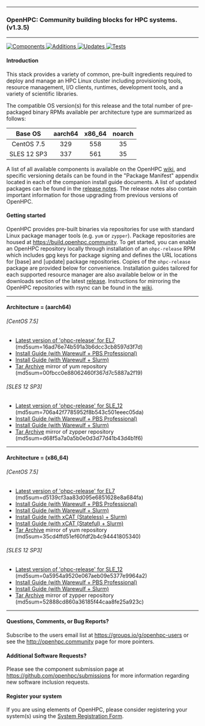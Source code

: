 
---

### OpenHPC: Community building blocks for HPC systems. (v1.3.5)

---

[![Components](https://img.shields.io/badge/components%20available-80-green.svg) ](https://github.com/openhpc/ohpc/wiki/Component-List-v1.3.5)
[![Additions](https://img.shields.io/badge/new%20additions-3-blue.svg) ](https://github.com/openhpc/ohpc/releases/tag/v1.3.5.GA)
[![Updates](https://img.shields.io/badge/updates-42%25-lightgrey.svg) ](https://github.com/openhpc/ohpc/releases/tag/v1.3.5.GA)
[![Tests](https://img.shields.io/badge/tests%20passing-100%25-brightgreen.svg) ](http://test.openhpc.community:8080/job/1.3.x/view/1.3.5/)


#### Introduction

This stack provides a variety of common, pre-built ingredients required to
deploy and manage an HPC Linux cluster including provisioning tools, resource
management, I/O clients, runtimes, development tools, and a variety of
scientific libraries.

The compatible OS version(s) for this release and the total number of
pre-packaged binary RPMs available per architecture type are summarized as follows:

Base OS     | aarch64 | x86_64  | noarch
:---:       | :---:   | :---:   | :---:
CentOS 7.5  | 329     | 558     | 35
SLES 12 SP3 | 337     | 561     | 35

A list of all available components is available on the OpenHPC
[wiki](https://github.com/openhpc/ohpc/wiki/Component-List-v1.3.5), and
specific versioning details can be found in the "Package Manifest" appendix
located in each of the companion install guide documents. A list of updated
packages can be found in the [release
notes](https://github.com/openhpc/ohpc/releases/tag/v1.3.5.GA). The release
notes also contain important information for those upgrading from previous
versions of OpenHPC.

#### Getting started

OpenHPC provides pre-built binaries via repositories for use with standard
Linux package manager tools (e.g. ```yum``` or ```zypper```). Package
repositories are housed at https://build.openhpc.community. To get started, you
can enable an OpenHPC repository locally through installation of an
```ohpc-release``` RPM which includes gpg keys for package signing and defines
the URL locations for [base] and [update] package repositories. Copies of the
```ohpc-release``` package are provided below for convenience. Installation guides 
tailored for each supported resource manager are also available below or in
the downloads section of the latest
[release](https://github.com/openhpc/ohpc/releases/tag/v1.3.5.GA). Instructions
for mirroring the OpenHPC repositories with rsync can be found in the
[wiki](https://github.com/openhpc/ohpc/wiki/Repository-Access-via-rsync).

---

#### Architecture = (aarch64)

###### [CentOS 7.5]
* [Latest version of 'ohpc-release' for EL7](https://github.com/openhpc/ohpc/releases/download/v1.3.GA/ohpc-release-1.3-1.el7.aarch64.rpm) (md5sum=16ad76e74b591a3b6dcc3cb8597d3f7d)
* [Install Guide (with Warewulf + PBS Professional)](https://github.com/openhpc/ohpc/releases/download/v1.3.5.GA/Install_guide-CentOS7-Warewulf-PBSPro-1.3.5-aarch64.pdf)
* [Install Guide (with Warewulf + Slurm)](https://github.com/openhpc/ohpc/releases/download/v1.3.5.GA/Install_guide-CentOS7-Warewulf-SLURM-1.3.5-aarch64.pdf)
* [Tar Archive](http://build.openhpc.community/dist/1.3.5/OpenHPC-1.3.5.CentOS_7.aarch64.tar) mirror of yum repository (md5sum=00fbcc0e88062460f367d7c5887a2f19)

###### [SLES 12 SP3]
* [Latest version of 'ohpc-release' for SLE_12](https://github.com/openhpc/ohpc/releases/download/v1.3.GA/ohpc-release-1.3-1.sle12.aarch64.rpm) (md5sum=706a42f7785952f8b543c501eeec05da)
* [Install Guide (with Warewulf + PBS Professional)](https://github.com/openhpc/ohpc/releases/download/v1.3.5.GA/Install_guide-SLE_12-Warewulf-PBSPro-1.3.5-aarch64.pdf)
* [Install Guide (with Warewulf + Slurm)](https://github.com/openhpc/ohpc/releases/download/v1.3.5.GA/Install_guide-SLE_12-Warewulf-SLURM-1.3.5-aarch64.pdf)
* [Tar Archive](http://build.openhpc.community/dist/1.3.5/OpenHPC-1.3.5.SLE_12.aarch64.tar) mirror of zypper repository (md5sum=d68f5a7a0a5b0e0d3d77d41b43d4b1f6)

---

#### Architecture = (x86_64)

###### [CentOS 7.5]
* [Latest version of 'ohpc-release' for EL7](https://github.com/openhpc/ohpc/releases/download/v1.3.GA/ohpc-release-1.3-1.el7.x86_64.rpm) (md5sum=d5139cf3aa83d095e6851628e8a684fa)
* [Install Guide (with Warewulf + PBS Professional)](https://github.com/openhpc/ohpc/releases/download/v1.3.5.GA/Install_guide-CentOS7-Warewulf-PBSPro-1.3.5-x86_64.pdf)
* [Install Guide (with Warewulf + Slurm)](https://github.com/openhpc/ohpc/releases/download/v1.3.5.GA/Install_guide-CentOS7-Warewulf-SLURM-1.3.5-x86_64.pdf)
* [Install Guide (with xCAT (Stateless) + Slurm)](https://github.com/openhpc/ohpc/releases/download/v1.3.5.GA/Install_guide-CentOS7-xCAT-Stateless-SLURM-1.3.5-x86_64.pdf)
* [Install Guide (with xCAT (Stateful) + Slurm)](https://github.com/openhpc/ohpc/releases/download/v1.3.5.GA/Install_guide-CentOS7-xCAT-Stateful-SLURM-1.3.5-x86_64.pdf)
* [Tar Archive](http://build.openhpc.community/dist/1.3.5/OpenHPC-1.3.5.CentOS_7.x86_64.tar) mirror of yum repository (md5sum=35cd4ffd51ef60fdf2b4c94441805340)

###### [SLES 12 SP3]
* [Latest version of 'ohpc-release' for SLE_12](https://github.com/openhpc/ohpc/releases/download/v1.3.GA/ohpc-release-1.3-1.sle12.x86_64.rpm) (md5sum=0a5954a9520e067aeb09e5377e9964a2)
* [Install Guide (with Warewulf + PBS Professional)](https://github.com/openhpc/ohpc/releases/download/v1.3.5.GA/Install_guide-SLE_12-Warewulf-PBSPro-1.3.5-x86_64.pdf)
* [Install Guide (with Warewulf + Slurm)](https://github.com/openhpc/ohpc/releases/download/v1.3.5.GA/Install_guide-SLE_12-Warewulf-SLURM-1.3.5-x86_64.pdf)
* [Tar Archive](http://build.openhpc.community/dist/1.3.5/OpenHPC-1.3.5.SLE_12.x86_64.tar) mirror of zypper repository (md5sum=52888cd860a36185f44caa8fe25a923c)

---

#### Questions, Comments, or Bug Reports?

Subscribe to the users email list at https://groups.io/g/openhpc-users or see
the http://openhpc.community page for more pointers.

#### Additional Software Requests?

Please see the component submission page at
https://github.com/openhpc/submissions for more information regarding new
software inclusion requests.

#### Register your system

If you are using elements of OpenHPC, please consider registering your
system(s) using the [System Registration
Form](https://drive.google.com/open?id=1KvFM5DONJigVhOlmDpafNTDDRNTYVdolaYYzfrHkOWI).


